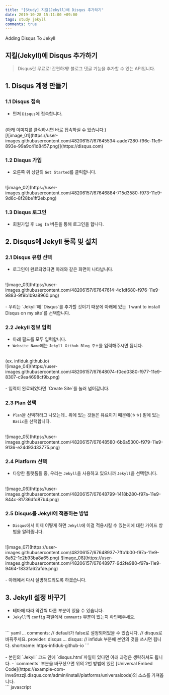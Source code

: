 ```yaml
---
title: "[Study] 지킬(Jekyll)에 Disqus 추가하기"
date: 2019-10-28 15:11:00 +09:00
tags: study jekyll
comments: true
---
```


Adding Disqus To Jekyll

## 지킬(Jekyll)에 Disqus 추가하기

> Disqus란 무료로! 간편하게! 블로그 댓글 기능을 추가할 수 있는 API입니다.

## 1. Disqus 계정 만들기

### 1.1 Disqus 접속
- 먼저 `Disqus`에 접속합니다.
<br />
(아래 이미지를 클릭하시면 바로 접속하실 수 있습니다.)
<br />
[![image_01](https://user-images.githubusercontent.com/48206157/67645534-aade7280-f96c-11e9-893e-99a9c41d8457.png)](https://disqus.com)

### 1.2 Disqus 가입
- 오른쪽 위 상단의 `Get Started`를 클릭합니다.
<br />
![image_02](https://user-images.githubusercontent.com/48206157/67646884-715d3580-f973-11e9-9d6c-8f28be1ff2eb.png)

### 1.3 Disqus 로그인
- 회원가입 후 `Log In` 버튼을 통해 로그인을 합니다.

## 2. Disqus에 Jekyll 등록 및 설치

### 2.1 Disqus 유형 선택
- 로그인이 완료되었다면 아래와 같은 화면이 나타납니다.
<br />
![image_03](https://user-images.githubusercontent.com/48206157/67647614-4c1df680-f976-11e9-9883-9f9b1b9a8960.png)
<br />
<br />
- 우리는 `Jekyll`에 `Disqus`를 추가할 것이기 때문에 아래에 있는 `I want to install Disqus on my site`를 선택합니다.

### 2.2 Jekyll 정보 입력
- 아래 필드를 모두 입력합니다.
- `Website Name`에는 `Jekyll Github Blog 주소`를 입력해주시면 됩니다.
<br />
(ex. infiduk.github.io)
<br />
![image_04](https://user-images.githubusercontent.com/48206157/67648074-f0ed0380-f977-11e9-8307-c9ea4698cf9b.png)
<br />
<br />
- 입력이 완료되었다면 `Create Site`를 눌러 넘어갑니다.

### 2.3 Plan 선택
- `Plan`을 선택하라고 나오는데.. 위에 있는 것들은 유료이기 때문에(ㅎㅎ) 밑에 있는 `Basic`을 선택합니다.
<br />
![image_05](https://user-images.githubusercontent.com/48206157/67648580-6b6a5300-f979-11e9-9136-e24d93d33775.png)

### 2.4 Platform 선택
- 다양한 플랫폼들 중, 우리는 `Jekyll`을 사용하고 있으니까 `Jekyll`을 선택합니다.
<br />
![image_06](https://user-images.githubusercontent.com/48206157/67648799-1418b280-f97a-11e9-844c-81736dfd87b4.png)

### 2.5 Disqus를 Jekyll에 적용하는 방법
- `Disqus`에서 이제 어떻게 하면 `Jekyll`에 이걸 적용시킬 수 있는지에 대한 가이드 방법을 알려줍니다.
<br />
![image_07](https://user-images.githubusercontent.com/48206157/67648937-7ffb1b00-f97a-11e9-8a52-1c2b93ba8a65.png)
![image_08](https://user-images.githubusercontent.com/48206157/67648977-9d2fe980-f97a-11e9-9464-1833fa62afde.png)
<br />
<br />
- 아래에서 다시 설명해드리도록 하겠습니다.

## 3. Jekyll 설정 바꾸기
- 테마에 따라 약간씩 다른 부분이 있을 수 있습니다.
- `Jekyll`의 `config` 파일에서 `comments` 부분이 있는지 확인해주세요.
<br />
  ``` yaml  
  ...
  comments:
    // default가 false로 설정되어있을 수 있습니다.
    // disqus로 바꿔주세요.
    provider: disqus
    ...
  disqus:
    // infiduk 부분에 본인의 것을 쓰시면 됩니다.
    shortname: https-infiduk-github-io
  ```
  <br />
  <br />
- 본인의 `Jekyll` 코드 안에 `disqus.html`파일이 있다면 아래 과정은 생략하셔도 됩니다.
- `comments` 부분을 바꾸셨으면 위의 2번 방법에 있던 [Universal Embed Code](https://example-com-inve9nzzjl.disqus.com/admin/install/platforms/universalcode)의 소스를 가져옵니다.
<br />
  ``` javascript
  <div id="disqus_thread"></div>
    <script>

    /**
    *  RECOMMENDED CONFIGURATION VARIABLES: EDIT AND UNCOMMENT THE SECTION BELOW TO INSERT DYNAMIC VALUES FROM YOUR PLATFORM OR CMS.
    *  LEARN WHY DEFINING THESE VARIABLES IS IMPORTANT: https://disqus.com/admin/universalcode/#configuration-variables*/
    /*
    var disqus_config = function () {
    this.page.url = PAGE_URL;  // Replace PAGE_URL with your page's canonical URL variable
    this.page.identifier = PAGE_IDENTIFIER; // Replace PAGE_IDENTIFIER with your page's unique identifier variable
    };
    */

    (function() { // DON'T EDIT BELOW THIS LINE
    var d = document, s = d.createElement('script');
    // infiduk 부분에 본인의 것을 쓰시면 됩니다.
    s.src = 'https://https-infiduk-github-io.disqus.com/embed.js';
    s.setAttribute('data-timestamp', +new Date());
    (d.head || d.body).appendChild(s);
    })();
    </script>
    <noscript>
    Please enable JavaScript to view the <a href="https://disqus.com/?ref_noscript">comments powered by Disqus.</a>
    </noscript>
  ```
- `_include` 폴더 안에 `disqus.html`라는 이름의 파일로 만들어주세요.

### 3.1 post별로 댓글 기능 추가하기
- 댓글 기능을 추가하고자 하는 `post`의 .md파일 상단 부분에 아래 코드를 추가해줍니다.
<br />
  ``` yaml
  ---
  ...
  comments: true
  ...
  ---
  ```
- 맨 아래 부분에는 이 코드를 추가해주시면 됩니다.
<br />
  ~~~
    {%- if site.disqus.shortname -%}
    // disqus.html 파일이 있는 경로를 지정해주시면 됩니다.
      {%- include disqus.html -%}
    {%- endif -%}
  ~~~

### 3.2 전체 post에 댓글 기능 추가하기
- `post`의 `footer`를 담당하는 `html` 파일에 아래의 코드를 추가해주시면 됩니다.
<br />
  ~~~ html
    <div id="post-disqus" class="container">{% include disqus.html %}</div>
  ~~~

## 4. 발생할 수 있는 에러
- `Disqus`를 로드할 수 없다는 
<br />
![image_09](https://user-images.githubusercontent.com/48206157/67654787-0a02ae00-f992-11e9-9c7c-157d75acd960.png)
<br />
  - `disqus.html` 파일에서 `s.src` 경로가 제대로 지정되지 않았을 경우 발생할 수 있습니다.
  <br />
    ``` javascript
    // infiduk 부분에 본인의 것을 쓰시면 됩니다.
      s.src = 'https://https-infiduk-github-io.disqus.com/embed.js';
    ```
    <br />
    <br />
  - `Disqus`의 `Trusted Domain`에 주소가 등록되지 않아 발생할 수 있습니다.
  <br />
    - `Admin`을 선택해주세요.
    <br />
    ![image_10](https://user-images.githubusercontent.com/48206157/67655033-bcd30c00-f992-11e9-8dbf-e981dfb6df59.png)
    <br />
    <br />
    - 본인의 블로그 링크를 선택해줍니다.
    <br />
    ![image_11](https://user-images.githubusercontent.com/48206157/67655276-6914f280-f993-11e9-9932-4860dc66fc01.png)
    <br />
    <br />
    - `Setting`의 `Advanced`탭으로 넘어갑니다.
    <br />
    ![image_12](https://user-images.githubusercontent.com/48206157/67655575-71b9f880-f994-11e9-8f6f-5bb95d84fe54.png)
    <br />
    <br />
    ![image_13](https://user-images.githubusercontent.com/48206157/67655638-a8900e80-f994-11e9-99c7-b485dcc8e8e5.png)
    <br />
    <br />
    - `Trusted Domain`에 아래 링크들을 추가해줍니다.
    <br />
    **(본인의 주소로 바꾸어 추가해주세요!!)**
    <br />
    ![image_14](https://user-images.githubusercontent.com/48206157/67655681-d70de980-f994-11e9-9c09-d244ba13ea1f.png)

## 완료!
![image_15](https://user-images.githubusercontent.com/48206157/67655841-57cce580-f995-11e9-800a-16f7d3098795.png)